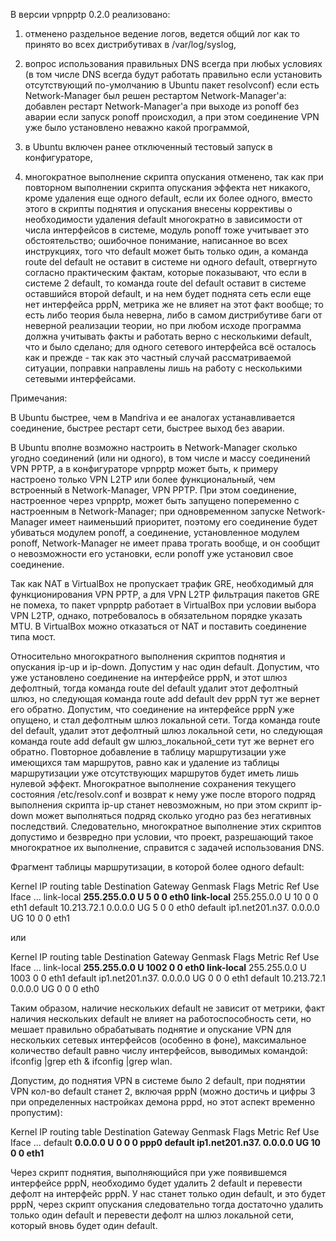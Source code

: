 В версии vpnpptp 0.2.0 реализовано:

1) отменено раздельное ведение логов, ведется общий лог как то принято во всех дистрибутивах в /var/log/syslog,

2) вопрос использования правильных DNS всегда при любых условиях (в том числе DNS всегда будут работать правильно если установить отсутствующий по-умолчанию в Ubuntu пакет resolvconf) если есть Network-Manager был решен рестартом Network-Manager'а: добавлен рестарт Network-Manager'а при выходе из ponoff без аварии если запуск ponoff происходил, а при этом соединение VPN уже было установлено неважно какой программой,

3) в Ubuntu включен ранее отключенный тестовый запуск в конфигураторе,

4) многократное выполнение скрипта опускания отменено, так как при повторном выполнении скрипта опускания эффекта нет никакого, кроме удаления еще одного default, если их более одного, вместо этого в скрипты поднятия и опускания внесены коррективы о необходимости удаления default многократно в зависимости от числа интерфейсов в системе, модуль ponoff тоже учитывает это обстоятельство; ошибочное понимание, написанное во всех инструкциях, того что default может быть только один, а команда route del default не оставит в системе ни одного default, отвергнуто согласно практическим фактам, которые показывают, что если в системе 2 default, то команда route del default оставит в системе оставшийся второй default, и на нем будет поднята сеть если еще нет интерфейса pppN, метрика же не влияет на этот факт вообще; то есть либо теория была неверна, либо в самом дистрибутиве баги от неверной реализации теории, но при любом исходе программа должна учитывать факты и работать верно с несколькими default, что и было сделано; для одного сетевого интерфейса всё осталось как и прежде - так как это частный случай рассматриваемой ситуации, поправки направлены лишь на работу с несколькими сетевыми интерфейсами.

Примечания:

В Ubuntu быстрее, чем в Mandriva и ее аналогах устанавливается соединение, быстрее рестарт сети, быстрее выход без аварии.

В Ubuntu вполне возможно настроить в Network-Manager сколько угодно соединений (или ни одного), в том числе и массу соединений VPN PPTP, а в конфигураторе vpnpptp может быть, к примеру настроено только VPN L2TP или более функциональный, чем встроенный в Network-Manager, VPN PPTP. При этом соединение, настроенное через vpnpptp, может быть запущено попеременно с настроенным в Network-Manager; при одновременном запуске Network-Manager имеет наименьший приоритет, поэтому его соединение будет убиваться модулем ponoff, а соединение, установленное модулем ponoff, Network-Manager не имеет права трогать вообще, и он сообщит о невозможности его установки, если ponoff уже установил свое соединение.

Так как NAT в VirtualBox не пропускает трафик GRE, необходимый для функционирования VPN PPTP, а для VPN L2TP фильтрация пакетов GRE не помеха, то пакет vpnpptp работает в VirtualBox при условии выбора VPN L2TP, однако, потребовалось в обязательном порядке указать MTU. В VirtualBox можно отказаться от NAT и поставить соединение типа мост.

Относительно многократного выполнения скриптов поднятия и опускания ip-up и ip-down. Допустим у нас один default. Допустим, что уже установлено соединение на интерфейсе pppN, и этот шлюз дефолтный, тогда команда route del default удалит этот дефолтный шлюз, но следующая команда route add default dev pppN тут же вернет его обратно. Допустим, что соединение на интерфейсе pppN уже опущено, и стал дефолтным шлюз локальной сети. Тогда команда route del default, удалит этот дефолтный шлюз локальной сети, но следующая команда route add default gw шлюз\_локальной\_сети тут же вернет его обратно. Повторное добавление в таблицу маршрутизации уже имеющихся там маршрутов, равно как и удаление из таблицы маршрутизации уже отсутствующих маршрутов будет иметь лишь нулевой эффект. Многократное выполнение сохранения текущего состояния /etc/resolv.conf и возврат к нему уже после второго подряд выполнения скрипта ip-up станет невозможным, но при этом скрипт ip-down может выполняться подряд сколько угодно раз без негативных последствий. Следовательно, многократное выполнение этих скриптов допустимо и безвредно при условии, что проект, разрешающий такое многократное их выполнение, справится с задачей использования DNS.

Фрагмент таблицы маршрутизации, в которой более одного default:

Kernel IP routing table
Destination     Gateway         Genmask         Flags Metric Ref    Use Iface
...
link-local      **255.255.0.0     U     5      0        0 eth0
link-local**               255.255.0.0     U     10     0        0 eth1
default         10.213.72.1     0.0.0.0         UG    5      0        0 eth0
default         ip1.net201.n37. 0.0.0.0         UG    10     0        0 eth1

или

Kernel IP routing table
Destination     Gateway         Genmask         Flags Metric Ref    Use Iface
...
link-local      **255.255.0.0     U     1002   0        0 eth0
link-local**               255.255.0.0     U     1003   0        0 eth1
default         ip1.net201.n37. 0.0.0.0         UG    0      0        0 eth1
default         10.213.72.1     0.0.0.0         UG    0      0        0 eth0

Таким образом, наличие нескольких default не зависит от метрики, факт наличия нескольких default не влияет на работоспособность сети, но мешает правильно обрабатывать поднятие и опускание VPN для нескольких сетевых интерфейсов (особенно в фоне), максимальное количество default равно числу интерфейсов, выводимых командой: ifconfig |grep eth & ifconfig |grep wlan.

Допустим, до поднятия VPN в системе было 2 default, при поднятии VPN кол-во default станет 2, включая pppN (можно достичь и цифры 3 при определенных настройках демона pppd, но этот аспект временно пропустим):

Kernel IP routing table
Destination     Gateway         Genmask         Flags Metric Ref    Use Iface
...
default         **0.0.0.0         U     0      0        0 ppp0
default         ip1.net201.n37. 0.0.0.0         UG    10     0        0 eth1**

Через скрипт поднятия, выполняющийся при уже появившемся интерфейсе pppN, необходимо будет удалить 2 default и перевести дефолт на интерфейс pppN. У нас станет только один default, и это будет pppN, через скрипт опускания следовательно тогда достаточно удалить только один default и перевести дефолт на шлюз локальной сети, который вновь будет один default.